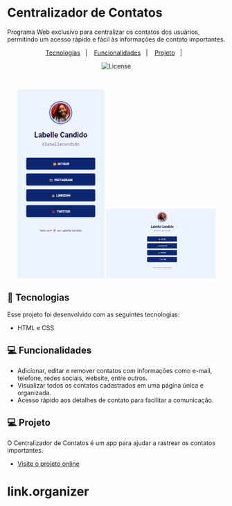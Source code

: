 # Centralizador de Contatos

Programa Web exclusivo para centralizar os contatos dos usuários, permitindo um acesso rápido e fácil às informações de contato importantes.

<p align="center">
  <a href="#tecnologias">Tecnologias</a>&nbsp;&nbsp;&nbsp;|&nbsp;&nbsp;&nbsp;
  <a href="#funcionalidades">Funcionalidades</a>&nbsp;&nbsp;&nbsp;|&nbsp;&nbsp;&nbsp;
  <a href="#projeto">Projeto</a>&nbsp;&nbsp;&nbsp;|&nbsp;&nbsp;&nbsp;
</p>

<p align="center">
  <img alt="License" src="https://img.shields.io/static/v1?label=license&message=MIT&color=49AA26&labelColor=000000">
</p>

<br>

<p align="center">
  <img alt="Preview do projeto" src=".github/desktop (1).png" width="40%">
  <img alt="Preview do projeto" src=".github/mobile.png" width="50%">
</p>

## 🚀 Tecnologias

Esse projeto foi desenvolvido com as seguintes tecnologias:

- HTML e CSS

## 💻 Funcionalidades

- Adicionar, editar e remover contatos com informações como e-mail, telefone, redes sociais, website, entre outros.
- Visualizar todos os contatos cadastrados em uma página única e organizada.
- Acesso rápido aos detalhes de contato para facilitar a comunicação.

## 💻 Projeto

O Centralizador de Contatos é um app para ajudar a rastrear os contatos importantes.

- [Visite o projeto online](https://labellecandido.github.io/link.organizer/)
# link.organizer
